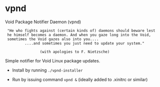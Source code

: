 # vpnd
Void Package Notifier Daemon (vpnd)

~~~~~~~~~~~~~~~~~~~~~~~~~~~~~~~~~~~~~~~~~~~~~~~~~~~~~~~~~~~~~~~~~~~~~~
 "He who fights against (certain kinds of) daemons should beware lest
 he himself becomes a daemon. And when you gaze long into the Void,
 sometimes the Void gazes also into you....
         ....and sometimes you just need to update your system."

                (with apologies to F. Nietzsche)
~~~~~~~~~~~~~~~~~~~~~~~~~~~~~~~~~~~~~~~~~~~~~~~~~~~~~~~~~~~~~~~~~~~~~~

Simple notifier for Void Linux package updates.

* Install by running `./vpnd-installer`

* Run by issuing command `vpnd &` (ideally added to .xinitrc or similar)
